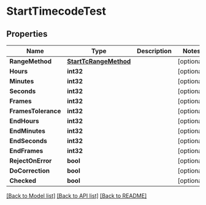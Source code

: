 # StartTimecodeTest

## Properties

Name | Type | Description | Notes
------------ | ------------- | ------------- | -------------
**RangeMethod** | [**StartTcRangeMethod**](start_tc_range_method.md) |  | [optional] 
**Hours** | **int32** |  | [optional] 
**Minutes** | **int32** |  | [optional] 
**Seconds** | **int32** |  | [optional] 
**Frames** | **int32** |  | [optional] 
**FramesTolerance** | **int32** |  | [optional] 
**EndHours** | **int32** |  | [optional] 
**EndMinutes** | **int32** |  | [optional] 
**EndSeconds** | **int32** |  | [optional] 
**EndFrames** | **int32** |  | [optional] 
**RejectOnError** | **bool** |  | [optional] 
**DoCorrection** | **bool** |  | [optional] 
**Checked** | **bool** |  | [optional] 

[[Back to Model list]](../README.md#documentation-for-models) [[Back to API list]](../README.md#documentation-for-api-endpoints) [[Back to README]](../README.md)


